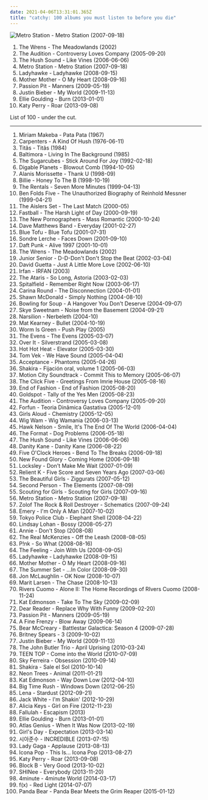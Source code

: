 ```yaml
---
date: 2021-04-06T13:31:01.365Z
title: "catchy: 100 albums you must listen to before you die"
---
```

![Metro Station - Metro Station (2007-09-18)](http://coverartarchive.org/release/7e12a9c9-7397-4cfd-a515-5fa0fb0bc7d5/7170999378-500.jpg "Metro Station - Metro Station (2007-09-18)")
<ol class="albums">
<li data-cover="https://img.discogs.com/CYbqsIwM7-9UVaoFQsWZfnIWlSE=/fit-in/400x400/filters:strip_icc():format(jpeg):mode_rgb():quality(90)/discogs-images/R-13544360-1563952382-6963.jpeg.jpg" data-tags="indie, indie rock" role="button">The Wrens - The Meadowlands (2002)</li>
<li data-cover="https://via.placeholder.com/450" data-tags="emo, catchy, pop punk, victory, theaudition, albums i might like to own, take in emule" role="button">The Audition - Controversy Loves Company (2005-09-20)</li>
<li data-cover="http://coverartarchive.org/release/4ce7c0ae-82d9-469d-88ed-a8875175633e/17321336815-500.jpg" data-tags="indie, the hush sound" role="button">The Hush Sound - Like Vines (2006-06-06)</li>
<li data-cover="http://coverartarchive.org/release/7e12a9c9-7397-4cfd-a515-5fa0fb0bc7d5/7170999378-500.jpg" data-tags="alternative, dance, electronic alternative, california in the summer" role="button">Metro Station - Metro Station (2007-09-18)</li>
<li data-cover="https://img.discogs.com/UQqe0QucApRxcNb-MKjL7rtWcDw=/fit-in/512x451/filters:strip_icc():format(jpeg):mode_rgb():quality(90)/discogs-images/R-1474638-1224657234.jpeg.jpg" data-tags="electropop" role="button">Ladyhawke - Ladyhawke (2008-09-15)</li>
<li data-cover="http://coverartarchive.org/release/24d4a658-78ae-4bc4-b763-632799a5b06e/9166590728-500.jpg" data-tags="rock, canadian" role="button">Mother Mother - O My Heart (2008-09-16)</li>
<li data-cover="http://coverartarchive.org/release/830e2a21-1e76-40ad-a4a5-9a1b12d656ff/11102770324-500.jpg" data-tags="electronic, indie pop, indie" role="button">Passion Pit - Manners (2009-05-19)</li>
<li data-cover="http://coverartarchive.org/release/ca702418-7848-3992-b860-18409362b356/3667047678-500.jpg" data-tags="justin bieber, my world, totec radio" role="button">Justin Bieber - My World (2009-11-13)</li>
<li data-cover="http://coverartarchive.org/release/4884f05d-54c3-4f1f-9cef-06caad3b890e/10236133404-500.jpg" data-tags="burn, ellie, ellie goulding, goulding, ellie goulding burn" role="button">Ellie Goulding - Burn (2013-01-01)</li>
<li data-cover="http://coverartarchive.org/release/571feff4-76c9-49e8-8fb9-04cf265c433c/4914393030-500.jpg" data-tags="pop, roar" role="button">Katy Perry - Roar (2013-09-08)</li>
</ol>
List of 100 - under the cut.
<!-- more -->

_________________

<ol class="albums">
<li data-cover="http://coverartarchive.org/release/e436d0c0-008b-3656-b7db-a8d228352f0d/7498580143-500.jpg" data-tags="african, africa" role="button">
Miriam Makeba - Pata Pata (1967)
</li>
<li data-cover="http://coverartarchive.org/release/214cb063-2177-4e2f-9c64-58e381349948/20835723908-500.jpg" data-tags="pop, 70s, human condition" role="button">
Carpenters - A Kind Of Hush (1976-06-11)
</li>
<li data-cover="https://img.discogs.com/sEn6x_H0jRfwS6Yx_NT9GUtZn0I=/fit-in/600x597/filters:strip_icc():format(jpeg):mode_rgb():quality(90)/discogs-images/R-9436152-1480546334-8183.jpeg.jpg" data-tags="rock" role="button">
Titãs - Titãs (1984)
</li>
<li data-cover="https://img.discogs.com/AU2IBMNYo2AMkmNq8h0_VVlAPik=/fit-in/556x526/filters:strip_icc():format(jpeg):mode_rgb():quality(90)/discogs-images/R-1345525-1227622010.jpeg.jpg" data-tags="pop, dance, 80s, italo disco, aleyster crowley, tarzan boy" role="button">
Baltimora - Living In The Background (1985)
</li>
<li data-cover="http://coverartarchive.org/release/bc30517f-15a6-45e8-a40a-3e85f3e91e16/9538648138-500.jpg" data-tags="90s, icelandic" role="button">
The Sugarcubes - Stick Around For Joy (1992-02-18)
</li>
<li data-cover="http://coverartarchive.org/release/acdf71be-2eae-4031-a893-c286dc2a669d/4411318082-500.jpg" data-tags="jazz hop, hip hop" role="button">
Digable Planets - Blowout Comb (1994-10-05)
</li>
<li data-cover="http://coverartarchive.org/release/2ccec07e-fec3-4504-b46a-91fd1d7a19c2/15291401165-500.jpg" data-tags="female, female vocalists, pop rock, canada, catchy, female vocal, female singers, alanis morissette, special voice, got it, alanis, summer 1999,  pop rock" role="button">
Alanis Morissette - Thank U (1998-09)
</li>
<li data-cover="https://img.discogs.com/cehtjqQRSpF3HTg3AK6FcIIX59I=/fit-in/600x589/filters:strip_icc():format(jpeg):mode_rgb():quality(90)/discogs-images/R-33290-1475573558-3916.jpeg.jpg" data-tags="pop, catchy, dr. who, doctor who, dr who, brett, activechill" role="button">
Billie - Honey To The B (1998-10-19)
</li>
<li data-cover="https://img.discogs.com/STljQN2JuUfi48sV8tCEvpiRrUw=/fit-in/600x600/filters:strip_icc():format(jpeg):mode_rgb():quality(90)/discogs-images/R-697054-1232084901.jpeg.jpg" data-tags="90s, geek rock" role="button">
The Rentals - Seven More Minutes (1999-04-13)
</li>
<li data-cover="https://img.discogs.com/cy1QuN1y3llA4g4x3pT9K664W3A=/fit-in/600x1090/filters:strip_icc():format(jpeg):mode_rgb():quality(90)/discogs-images/R-12370389-1533895402-8057.jpeg.jpg" data-tags="piano rock" role="button">
Ben Folds Five - The Unauthorized Biography of Reinhold Messner (1999-04-21)
</li>
<li data-cover="http://coverartarchive.org/release/95586553-68a7-4d51-9e3b-ea75019cb33c/7066058886-500.jpg" data-tags="twee pop, catchy, jangle pop, garage rock revival, melodic, noise pop, 00s, sing-along, tuneful, truckload of trouble, dr small jukebox, actually cool, evening city, thelastmatch, savonlinna" role="button">
The Aislers Set - The Last Match (2000-05)
</li>
<li data-cover="https://img.discogs.com/4Wsee6fjZX1V-BuGaI9uqHZePIU=/fit-in/200x200/filters:strip_icc():format(jpeg):mode_rgb():quality(90)/discogs-images/R-8726204-1467449831-9811.jpeg.jpg" data-tags="rock, pop rock, catchy, 90s, upbeat, smart pop, 2000s, driving rhythm, luistertip, all time favorite records, mvr rock radio, cd-sammlung, loved in jr high" role="button">
Fastball - The Harsh Light of Day (2000-09-19)
</li>
<li data-cover="http://coverartarchive.org/release/92648a5a-23d5-4ea4-8276-ef0d81aaf16b/4838892552-500.jpg" data-tags="indie" role="button">
The New Pornographers - Mass Romantic (2000-10-24)
</li>
<li data-cover="http://coverartarchive.org/release/d408943f-fa02-4ddd-beac-8b575ba6777a/16967352324-500.jpg" data-tags="rock" role="button">
Dave Matthews Band - Everyday (2001-02-27)
</li>
<li data-cover="https://img.discogs.com/Cky01Q9wxmJ8Rj6MIFiOze-XObY=/fit-in/467x466/filters:strip_icc():format(jpeg):mode_rgb():quality(90)/discogs-images/R-4736572-1373878722-8763.jpeg.jpg" data-tags="usa, catchy, driving, american, west coast, american artist, artists who are lastfm users, elektro target, coma, climax, us indie, the music maker society, american bands, american brilliance, west coast sound, american indie, usa artists, us independent, autumn tapes, gling-gling, fondation, us-american, american dream, american singer, west coast underground, west-coast, antropological, atmospheres, usa music, west coast chill, us american, drivingfast, usa underground, bengt, chaotisch holistisch, american vocalists, cruto, amercian band, climat, from fh library 120617, adult swim bump" role="button">
Blue Tofu - Blue Tofu (2001-07-31)
</li>
<li data-cover="http://coverartarchive.org/release/5c523455-26fd-434d-873c-c4039606d0c3/24357097154-500.jpg" data-tags="indie pop, pop, norwegian" role="button">
Sondre Lerche - Faces Down (2001-09-10)
</li>
<li data-cover="http://coverartarchive.org/release/cc85b1de-cf7e-3241-9022-fea31857beab/16360798338-500.jpg" data-tags="electronic, electronica, french, electro, house, live, daft punk" role="button">
Daft Punk - Alive 1997 (2001-10-01)
</li>
<li data-cover="https://img.discogs.com/CYbqsIwM7-9UVaoFQsWZfnIWlSE=/fit-in/400x400/filters:strip_icc():format(jpeg):mode_rgb():quality(90)/discogs-images/R-13544360-1563952382-6963.jpeg.jpg" data-tags="indie, indie rock" role="button">
The Wrens - The Meadowlands (2002)
</li>
<li data-cover="http://coverartarchive.org/release/7c71b328-e6ab-48b1-96b8-f1df0fca78eb/2981796820-500.jpg" data-tags="electronic, electronica, happy, dance" role="button">
Junior Senior - D-D-Don't Don't Stop the Beat (2002-03-04)
</li>
<li data-cover="http://coverartarchive.org/release/859e1b39-674b-4aa6-afd0-35af150ff649/15701501195-500.jpg" data-tags="house" role="button">
David Guetta - Just A Little More Love (2002-06-10)
</li>
<li data-cover="http://coverartarchive.org/release/2dec60d0-00a4-4ffd-ae4b-69e86f0601dc/2788181181-500.jpg" data-tags="fantasy, ethereal, darkwave, world fusion, female vocalists" role="button">
Irfan - IRFAN (2003)
</li>
<li data-cover="http://coverartarchive.org/release/d3cf2f17-2dd6-4dcc-92bc-00d1fd4ec509/4809733267-500.jpg" data-tags="rock, punk rock, pop punk, alternative" role="button">
The Ataris - So Long, Astoria (2003-02-03)
</li>
<li data-cover="https://img.discogs.com/f5loloYlu0t5ZQmJrzvgj8e82J4=/fit-in/600x594/filters:strip_icc():format(jpeg):mode_rgb():quality(90)/discogs-images/R-1567795-1463486144-9408.jpeg.jpg" data-tags="pop punk" role="button">
Spitalfield - Remember Right Now (2003-06-17)
</li>
<li data-cover="http://coverartarchive.org/release/bf2f95e0-9915-4346-8c9c-2a386784ce1b/10349051636-500.jpg" data-tags="indie rock, singer songwriter" role="button">
Carina Round - The Disconnection (2004-01-01)
</li>
<li data-cover="http://coverartarchive.org/release/9a9ed321-8fb6-4d98-9dae-408af1259e2d/25598338604-500.jpg" data-tags="christian, worship" role="button">
Shawn McDonald - Simply Nothing (2004-08-10)
</li>
<li data-cover="https://img.discogs.com/_61xPtVz3IOVR9NxeGWY042LXUc=/fit-in/600x524/filters:strip_icc():format(jpeg):mode_rgb():quality(90)/discogs-images/R-6203928-1540255153-1360.jpeg.jpg" data-tags="pop punk, punk rock" role="button">
Bowling for Soup - A Hangover You Don't Deserve (2004-09-07)
</li>
<li data-cover="https://img.discogs.com/FH5EyJ1vHROjni-DJam6i3vIffE=/fit-in/599x600/filters:strip_icc():format(jpeg):mode_rgb():quality(90)/discogs-images/R-1123385-1491730920-7201.jpeg.jpg" data-tags="rock, female vocalists, skye sweetnam, pop" role="button">
Skye Sweetnam - Noise from the Basement (2004-09-21)
</li>
<li data-cover="http://coverartarchive.org/release/e9c2cfe9-e692-41e1-b0d7-97671d1f84be/22011480631-500.jpg" data-tags="fantasy, ethereal" role="button">
Narsilion - Nerbeleth (2004-10)
</li>
<li data-cover="http://coverartarchive.org/release/1b9d97db-812e-4c68-84f9-9cbe23a5d897/6375131913-500.jpg" data-tags="rock, christian rock, seen in concert" role="button">
Mat Kearney - Bullet (2004-10-19)
</li>
<li data-cover="http://coverartarchive.org/release/05364e0b-71b9-4c03-af45-57063529ee3a/16156281796-500.jpg" data-tags="electronica, trip-hop, downtempo, electro, catchy, driving, trip hop, synth-pop, visions, check this out, totec radio, artists who are lastfm users, angura kei, 2 s34rch, elektro target, psyhaus, pixies palace, chez musinum, central point, acquire, asot, coma, climax, fractal, the music maker society, ion b chill station, network, soundscapers, wantlist, aeo, eremuse - sgististj, eremuse - sgjstistj, autumn tapes, gling-gling, fondation, free mp3 artist radio, freelosophy, fd, antropological, atmospheres, driving on a summer night, drivingfast, algebraic, dxsfx, bengt, eyelid tones, chaotisch holistisch, archange08, cruto, 1106fh, rainforest music on your internet radio, qwerty101-dt, climat, yahshua, metamorphosis: brainchildliving sacrificecircle of dust, bahia oawi, ephesians, does allah have a penis, bluebellinbloom library, 1111fh, 19 rem 120803, mysticplaces, from fh library 120617, fh 12 gj, enos, rcg-d, adult swim bump, ag set 2 will angels light, artists who are lastfm user" role="button">
Worm Is Green - Push Play (2005)
</li>
<li data-cover="https://img.discogs.com/1NJ4KZqebhFfjff3455iRwANZvc=/fit-in/600x600/filters:strip_icc():format(jpeg):mode_rgb():quality(90)/discogs-images/R-424241-1299956448.jpeg.jpg" data-tags="rock, punk, sweet, dischord, the best album of 2005" role="button">
The Evens - The Evens (2005-03-07)
</li>
<li data-cover="https://via.placeholder.com/450" data-tags="catchy, pop punk, own it, four dollar cds, fun and catchy" role="button">
Over It - Silverstrand (2005-03-08)
</li>
<li data-cover="http://coverartarchive.org/release/4efa9e15-dea6-34ba-916d-b9a1f96244bf/4783882548-500.jpg" data-tags="indie rock, indie, rock, canadian" role="button">
Hot Hot Heat - Elevator (2005-03-30)
</li>
<li data-cover="https://img.discogs.com/qzBNYLBxc5OWsVzedBgV-WpOYrQ=/fit-in/300x300/filters:strip_icc():format(jpeg):mode_rgb():quality(90)/discogs-images/R-551321-1158105184.jpeg.jpg" data-tags="emusic, rhythmic alternative" role="button">
Tom Vek - We Have Sound (2005-04-04)
</li>
<li data-cover="http://coverartarchive.org/release/3a8be8fc-520f-4b09-bca2-97a6900a33b6/4226651594-500.jpg" data-tags="alternative rock, rock" role="button">
Acceptance - Phantoms (2005-04-26)
</li>
<li data-cover="http://coverartarchive.org/release/b86467e1-9c75-3f5a-ad7f-d15122f03ea4/2133427923-500.jpg" data-tags="shakira, singer-songwriter" role="button">
Shakira - Fijación oral, volume 1 (2005-06-03)
</li>
<li data-cover="http://coverartarchive.org/release/b385a012-e088-426d-980b-acdf114ef775/10187762153-500.jpg" data-tags="pop punk" role="button">
Motion City Soundtrack - Commit This to Memory (2005-06-07)
</li>
<li data-cover="http://coverartarchive.org/release/7eaf4a8f-1dc5-42f5-b0a8-f201730d3360/12665343545-500.jpg" data-tags="pop, pop rock, catchy, getting, i own, steveadams fm, steveadamsfm" role="button">
The Click Five - Greetings From Imrie House (2005-08-16)
</li>
<li data-cover="http://coverartarchive.org/release/ef2b7550-bb44-4289-9088-4daa37593f10/20024492143-500.jpg" data-tags="rock, australian" role="button">
End of Fashion - End of Fashion (2005-08-20)
</li>
<li data-cover="http://coverartarchive.org/release/cc53b667-d033-4bd3-8084-54f51071d559/15591615375-500.jpg" data-tags="indie, indie pop, catchy, 00s, rock pop, inspiring, really fucking good, mercury records, sunday times best of 2007, get album, goldspot" role="button">
Goldspot - Tally of the Yes Men (2005-08-23)
</li>
<li data-cover="https://via.placeholder.com/450" data-tags="emo, catchy, pop punk, victory, theaudition, albums i might like to own, take in emule" role="button">
The Audition - Controversy Loves Company (2005-09-20)
</li>
<li data-cover="http://coverartarchive.org/release/71a6c336-181f-4a04-bc3a-ed995b1b051c/5766735274-500.jpg" data-tags="energy, catchy, fun, nostalgia, freaking awesome, songs on repeat, awesomeness in the form of sound, inspire, im addicted to, songs that make you want to jump, you must hide your knowledge of this one, reasons to get up in the morning, adictive, stick in head, rock a lot, my vices, this song makes me happy in the pants" role="button">
Forfun - Teoria Dinâmica Gastativa (2005-12-01)
</li>
<li data-cover="https://img.discogs.com/wm92ihyFSPP-PCJO4ew4Zoc5Xpg=/fit-in/600x600/filters:strip_icc():format(jpeg):mode_rgb():quality(90)/discogs-images/R-976636-1427519353-9627.jpeg.jpg" data-tags="pop, power pop, girl band, xenomania" role="button">
Girls Aloud - Chemistry (2005-12-05)
</li>
<li data-cover="http://coverartarchive.org/release/1bc6e280-6133-4428-8315-927e7b3c8ee0/10071459380-500.jpg" data-tags="rock, hard rock, catchy, hair metal, glam rock, glam metal" role="button">
Wig Wam - Wig Wamania (2006-03-13)
</li>
<li data-cover="http://coverartarchive.org/release/7dde8415-7145-470f-9a3d-21382ef4bf2f/4786479859-500.jpg" data-tags="pop punk" role="button">
Hawk Nelson - Smile, It's The End Of The World (2006-04-04)
</li>
<li data-cover="https://via.placeholder.com/450" data-tags="indie" role="button">
The Format - Dog Problems (2006-05-18)
</li>
<li data-cover="http://coverartarchive.org/release/4ce7c0ae-82d9-469d-88ed-a8875175633e/17321336815-500.jpg" data-tags="indie, the hush sound" role="button">
The Hush Sound - Like Vines (2006-06-06)
</li>
<li data-cover="https://img.discogs.com/3nzumkYs-JReR0hQ9RO1Coz8STQ=/fit-in/500x500/filters:strip_icc():format(jpeg):mode_rgb():quality(90)/discogs-images/R-763523-1156330132.jpeg.jpg" data-tags="pop, rnb" role="button">
Danity Kane - Danity Kane (2006-08-22)
</li>
<li data-cover="http://coverartarchive.org/release/4ee32516-721c-4b38-a00a-5290474e9662/20435513415-500.jpg" data-tags="indie rock, catchy, benji owns" role="button">
Five O'Clock Heroes - Bend To The Breaks (2006-09-18)
</li>
<li data-cover="http://coverartarchive.org/release/bb3f60de-b134-42f8-a298-a4b57913da12/15998652821-500.jpg" data-tags="pop punk" role="button">
New Found Glory - Coming Home (2006-09-18)
</li>
<li data-cover="http://coverartarchive.org/release/75f19ffa-e86c-4fe3-8668-e6b0dc24b79c/21012127663-500.jpg" data-tags="indie, pop, rock, indie pop, indie rock, catchy, american, easy-listening, beatlesque, the devil and the deep blue sea, the merch grrls, teh typos" role="button">
Locksley - Don't Make Me Wait (2007-01-09)
</li>
<li data-cover="http://coverartarchive.org/release/8786d6f0-2b86-4c8b-b755-91ae537d2095/25368596465-500.jpg" data-tags="christian rock" role="button">
Relient K - Five Score and Seven Years Ago (2007-03-06)
</li>
<li data-cover="https://img.discogs.com/MhHulUbqp3AR3_1sSs75Vu1cXSA=/fit-in/600x533/filters:strip_icc():format(jpeg):mode_rgb():quality(90)/discogs-images/R-1958862-1591937270-4707.jpeg.jpg" data-tags="rock" role="button">
The Beautiful Girls - Ziggurats (2007-05-12)
</li>
<li data-cover="http://coverartarchive.org/release/2ea40371-834b-4146-b162-6196aed47976/20696528328-500.jpg" data-tags="pixies palace" role="button">
Second Person - The Elements (2007-08-09)
</li>
<li data-cover="http://coverartarchive.org/release/b603c9dc-b1f8-4282-883f-4cbd051ef5d3/20156050715-500.jpg" data-tags="indie, pop" role="button">
Scouting for Girls - Scouting for Girls (2007-09-16)
</li>
<li data-cover="http://coverartarchive.org/release/7e12a9c9-7397-4cfd-a515-5fa0fb0bc7d5/7170999378-500.jpg" data-tags="alternative, dance, electronic alternative, california in the summer" role="button">
Metro Station - Metro Station (2007-09-18)
</li>
<li data-cover="https://img.discogs.com/aogH87dyeBjXuzl3bkLQiUYnEbo=/fit-in/600x600/filters:strip_icc():format(jpeg):mode_rgb():quality(90)/discogs-images/R-8329576-1459478750-6022.jpeg.jpg" data-tags="power pop, catchy" role="button">
Zolof The Rock & Roll Destroyer - Schematics (2007-09-24)
</li>
<li data-cover="http://coverartarchive.org/release/6cde0836-0a0a-4690-b87c-52443eba7366/4889651746-500.jpg" data-tags="christian, post-hardcore" role="button">
Emery - I'm Only A Man (2007-10-02)
</li>
<li data-cover="https://img.discogs.com/DqeVhbhIG-tn0yfvCdUsq31A8FE=/fit-in/600x600/filters:strip_icc():format(jpeg):mode_rgb():quality(90)/discogs-images/R-1383434-1492787433-1812.jpeg.jpg" data-tags="indie rock" role="button">
Tokyo Police Club - Elephant Shell (2008-04-22)
</li>
<li data-cover="https://via.placeholder.com/450" data-tags="dance, lindsay lohan" role="button">
Lindsay Lohan - Bossy (2008-05-27)
</li>
<li data-cover="https://img.discogs.com/rQ_mlsrUfs2sjJCo7bZDXUDcjeA=/fit-in/200x200/filters:strip_icc():format(jpeg):mode_rgb():quality(90)/discogs-images/R-1773198-1264529090.jpeg.jpg" data-tags="electropop, pop" role="button">
Annie - Don't Stop (2008-08)
</li>
<li data-cover="https://img.discogs.com/ViWSijIUJyHA1LZ3N93EYwL-hpk=/fit-in/600x600/filters:strip_icc():format(jpeg):mode_rgb():quality(90)/discogs-images/R-2708533-1514324913-3572.jpeg.jpg" data-tags="punk, celtic punk" role="button">
The Real McKenzies - Off the Leash (2008-08-05)
</li>
<li data-cover="http://coverartarchive.org/release/96ae27c5-b058-487b-b6fd-fc8918d4874a/11908602410-500.jpg" data-tags="pop, female vocalists, pink" role="button">
P!nk - So What (2008-08-16)
</li>
<li data-cover="https://img.discogs.com/OUmJv0COymM1h5yzdU2bhX5korQ=/fit-in/450x450/filters:strip_icc():format(jpeg):mode_rgb():quality(90)/discogs-images/R-1263064-1204673409.jpeg.jpg" data-tags="pop" role="button">
The Feeling - Join With Us (2008-09-05)
</li>
<li data-cover="https://img.discogs.com/UQqe0QucApRxcNb-MKjL7rtWcDw=/fit-in/512x451/filters:strip_icc():format(jpeg):mode_rgb():quality(90)/discogs-images/R-1474638-1224657234.jpeg.jpg" data-tags="electropop" role="button">
Ladyhawke - Ladyhawke (2008-09-15)
</li>
<li data-cover="http://coverartarchive.org/release/24d4a658-78ae-4bc4-b763-632799a5b06e/9166590728-500.jpg" data-tags="rock, canadian" role="button">
Mother Mother - O My Heart (2008-09-16)
</li>
<li data-cover="https://img.discogs.com/lAVi_v-_N-zxXnzYoCfEYTM_C4A=/fit-in/600x532/filters:strip_icc():format(jpeg):mode_rgb():quality(90)/discogs-images/R-2654713-1456697944-2329.jpeg.jpg" data-tags="dance, catchy, fun, the summer set" role="button">
The Summer Set - ...In Color (2008-09-30)
</li>
<li data-cover="https://via.placeholder.com/450" data-tags="pop" role="button">
Jon McLaughlin - OK Now (2008-10-07)
</li>
<li data-cover="http://coverartarchive.org/release/1681a8dc-1cfa-452d-a022-07f8965ebc92/7204959710-500.jpg" data-tags="marit larsen, pop, female vocalists" role="button">
Marit Larsen - The Chase (2008-10-13)
</li>
<li data-cover="https://img.discogs.com/oDJdFnzBSRNWAlzCvPO9U5nSxgU=/fit-in/600x596/filters:strip_icc():format(jpeg):mode_rgb():quality(90)/discogs-images/R-1665552-1519487047-2626.jpeg.jpg" data-tags="rock, alternative rock, catchy, nice hair, cool hair" role="button">
Rivers Cuomo - Alone II: The Home Recordings of RIvers Cuomo (2008-11-24)
</li>
<li data-cover="http://coverartarchive.org/release/f0e04b77-0f3b-4ca8-91ad-8e9280bf83ef/18248581373-500.jpg" data-tags="female, jazz, female vocalists, why, misc, babe, bibles, girlfriend, cherry, marvelous, miscellaneous, shared, shady, pleasure, pussy, crush, grady, release, nipples, imaginary, moist, camel toe, shady grady, miss kitty, childhood crush, smell of female, hump day, explicitly, feminine cavern of love, boneriffic, hie to kolob, hotter than should be allowed for human beings, i like to watch, beneficial, cavern of love, the smell of female, you can if you want to, imaginary girlfriend, the one and only true verbal plenary inspirational spirit guide toward copacetic satisfaction, sexier than should be allowed for human beings, broadish, clsid not unique, 00c04fd7d062, grants men the power of erection, 9e56be61-c50f-11cf-9a2c-00a0c90a90ce, 9e56be61, c50f, 11cf, 9a2c, 00a0c90a90ce, 888dca60-fc0a-11cf-8f0f-00c04fd7d062, 888dca60, 8f0f" role="button">
Kat Edmonson - Take To The Sky (2009-02-09)
</li>
<li data-cover="http://coverartarchive.org/release/880b40cf-d307-4357-8979-6835006746fa/25443786883-500.jpg" data-tags="pop, folk, 2009 albums" role="button">
Dear Reader - Replace Why With Funny (2009-02-20)
</li>
<li data-cover="http://coverartarchive.org/release/830e2a21-1e76-40ad-a4a5-9a1b12d656ff/11102770324-500.jpg" data-tags="electronic, indie pop, indie" role="button">
Passion Pit - Manners (2009-05-19)
</li>
<li data-cover="https://img.discogs.com/QAxG7kJZPk4Hig9A56-hPJZcTc0=/fit-in/599x598/filters:strip_icc():format(jpeg):mode_rgb():quality(90)/discogs-images/R-2633181-1294220015.jpeg.jpg" data-tags="female vocalists, catchy, hot, miley cyrus, justin bieber, a fine frenzy, nakoruru, haohmaru, jubei yagyu, fine frenzy" role="button">
A Fine Frenzy - Blow Away (2009-06-14)
</li>
<li data-cover="http://coverartarchive.org/release/05c2a1cc-b7cc-441e-bd59-861c316e8fd3/6580414278-500.jpg" data-tags="soundtrack" role="button">
Bear McCreary - Battlestar Galactica: Season 4 (2009-07-28)
</li>
<li data-cover="http://coverartarchive.org/release/05a6a896-ac01-3c38-9e18-837c51e4b2fc/26334511184-500.jpg" data-tags="pop, dance" role="button">
Britney Spears - 3 (2009-10-02)
</li>
<li data-cover="http://coverartarchive.org/release/ca702418-7848-3992-b860-18409362b356/3667047678-500.jpg" data-tags="justin bieber, my world, totec radio" role="button">
Justin Bieber - My World (2009-11-13)
</li>
<li data-cover="https://img.discogs.com/cfc9e7fd50d7c9c08931869b95f6849a01d0635d/images/spacer.gif" data-tags="folk, australian, jbt, john butler" role="button">
The John Butler Trio - April Uprising (2010-03-24)
</li>
<li data-cover="http://coverartarchive.org/release/1d7a427c-dadf-4a73-9612-805465496efe/8116598549-500.jpg" data-tags="teen top, catchy, k-pop, clap" role="button">
TEEN TOP - Come into the World (2010-07-09)
</li>
<li data-cover="http://coverartarchive.org/release/a9bd28f5-9486-4da1-9b72-ed378064e272/17592519462-500.jpg" data-tags="electropop" role="button">
Sky Ferreira - Obsession (2010-09-14)
</li>
<li data-cover="https://img.discogs.com/CqC3uYplVNEfe1Ko7IVHDI3ImJY=/fit-in/500x484/filters:strip_icc():format(jpeg):mode_rgb():quality(90)/discogs-images/R-2169436-1267751480.jpeg.jpg" data-tags="pop, latin" role="button">
Shakira - Sale el Sol (2010-10-14)
</li>
<li data-cover="http://coverartarchive.org/release/4fbffa09-14c3-47c4-ab9d-b0dc6a078abd/17750060239-500.jpg" data-tags="alternative" role="button">
Neon Trees - Animal (2011-01-21)
</li>
<li data-cover="http://coverartarchive.org/release/cf198fe2-d410-42db-9b6e-7e7f251a7d23/8455742789-500.jpg" data-tags="jazz, female vocalists" role="button">
Kat Edmonson - Way Down Low (2012-04-10)
</li>
<li data-cover="http://coverartarchive.org/release/c0bd0f58-41ed-4ab0-9c70-8257189945df/1386337608-500.jpg" data-tags="pop, dance, catchy, pop punk, teen pop, stuck in my head, nickelodeon, cute singer, windows  down   wooohoooo" role="button">
Big Time Rush - Windows Down (2012-06-25)
</li>
<li data-cover="http://coverartarchive.org/release/b2360f22-a728-416f-854b-17370c5593ba/2451891965-500.jpg" data-tags="indie, pop, lena" role="button">
Lena - Stardust (2012-09-21)
</li>
<li data-cover="http://coverartarchive.org/release/428f1db3-0604-4c24-a94b-00069e96fc2c/14280785615-500.jpg" data-tags="alternative rock, catchy, feel good" role="button">
Jack White - I'm Shakin' (2012-10-29)
</li>
<li data-cover="http://coverartarchive.org/release/7a032865-3754-4659-9f34-ec7ec48a95ea/17147368325-500.jpg" data-tags="soul" role="button">
Alicia Keys - Girl on Fire (2012-11-23)
</li>
<li data-cover="http://coverartarchive.org/release/270c5f1e-8da5-4a9a-9309-3ed6a4b2828e/3382838189-500.jpg" data-tags="electronic, indie, indie pop, female vocalists, catchy, danish, 10s, 2010s, fucking good, fallulah" role="button">
Fallulah - Escapism (2013)
</li>
<li data-cover="http://coverartarchive.org/release/4884f05d-54c3-4f1f-9cef-06caad3b890e/10236133404-500.jpg" data-tags="burn, ellie, ellie goulding, goulding, ellie goulding burn" role="button">
Ellie Goulding - Burn (2013-01-01)
</li>
<li data-cover="https://img.discogs.com/ZSSpwNgPbPXgEvYmpKmnalc1cLA=/fit-in/500x500/filters:strip_icc():format(jpeg):mode_rgb():quality(90)/discogs-images/R-4308432-1361336307-1104.jpeg.jpg" data-tags="indie rock" role="button">
Atlas Genius - When It Was Now (2013-02-19)
</li>
<li data-cover="http://coverartarchive.org/release/c7ac7e5e-57b0-4940-93c0-ec1a7e0b7eac/6084547826-500.jpg" data-tags="k-pop" role="button">
Girl's Day - Expectation (2013-03-14)
</li>
<li data-cover="http://coverartarchive.org/release/df72033a-c2e6-4852-a39a-b238e6dfbf43/7934945185-500.jpg" data-tags="hip-hop, electronic, electropop, hip hop, pop, rap, electro, dance, solo, catchy, electro pop, asian, rnb, korean, k-pop, male vocalists, dance pop, addictive, kpop, solo artist, asia, korea, male singer, flawless album, solo artists, korean pop, asian music, jyj, korean music" role="button">
시아준수 - INCREDIBLE (2013-07-15)
</li>
<li data-cover="http://coverartarchive.org/release/c15c3529-0e8e-4cca-a478-1ee3c29bff15/4882899899-500.jpg" data-tags="pop" role="button">
Lady Gaga - Applause (2013-08-13)
</li>
<li data-cover="http://coverartarchive.org/release/d5baa187-0ebd-4738-8b37-2499adb0a6ac/5267464883-500.jpg" data-tags="pop" role="button">
Icona Pop - This Is... Icona Pop (2013-08-27)
</li>
<li data-cover="http://coverartarchive.org/release/571feff4-76c9-49e8-8fb9-04cf265c433c/4914393030-500.jpg" data-tags="pop, roar" role="button">
Katy Perry - Roar (2013-09-08)
</li>
<li data-cover="http://coverartarchive.org/release/8f5f3505-8a0e-4653-b5dd-ef53ac89c8d9/12501789877-500.jpg" data-tags="k-pop" role="button">
Block B - Very Good (2013-10-02)
</li>
<li data-cover="http://coverartarchive.org/release/091af821-e137-40ef-8578-e72eef878795/11749812891-500.jpg" data-tags="k-pop" role="button">
SHINee - Everybody (2013-11-20)
</li>
<li data-cover="http://coverartarchive.org/release/6c3d0635-4fac-4085-b85b-79b6a7b13c21/9471452125-500.jpg" data-tags="k-pop" role="button">
4minute - 4minute World (2014-03-17)
</li>
<li data-cover="http://coverartarchive.org/release/f97fbc7a-cf1b-4f0e-8be0-b6014e3fe2c5/18630908739-500.jpg" data-tags="k-pop" role="button">
f(x) - Red Light (2014-07-07)
</li>
<li data-cover="http://coverartarchive.org/release/486252bb-3639-4ee2-a53e-149a1550b2c4/8921051502-500.jpg" data-tags="psychedelic pop" role="button">
Panda Bear - Panda Bear Meets the Grim Reaper (2015-01-12)
</li>
</ol>
